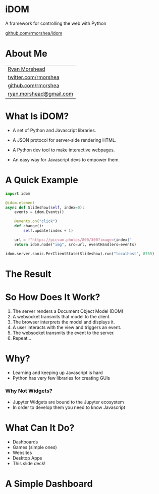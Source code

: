 <div alt="python:views/header.py"/>

# iDOM

A framework for controlling the web with Python

<div alt="python:views/logo.py"/>

<a href="https://github.com/rmorshea/idom">
  <i class="fas fa-code-branch"></i>
  github.com/rmorshea/idom
</a>


# About Me

<table>
  <tr>
    <td>
      <a href="https://rmorshea.github.io">
        <i class="fas fa-user"></i>
        Ryan Morshead
      </a>
    </td>
  </tr>
  <tr>
    <td>
      <a href="https://twitter.com/rmorshea">
        <i class="fab fa-twitter-square"></i>
        twitter.com/rmorshea
      </a>
    </td>
  </tr>
  <tr>
    <td>
      <a href="https://github.com/rmorshea">
        <i class="fab fa-github-square"></i>
        github.com/rmorshea
      </a>
    </td>
  </tr>
  <tr>
    <td>
      <a href="mailto:ryan.morshead@gmail.com">
        <i class="fas fa-envelope"></i>
        ryan.morshead@gmail.com
      </a>
    </td>
  </tr>
</table>


# What Is iDOM?

- A set of Python and Javascript libraries.

- A JSON protocol for server-side rendering HTML.

- A Python dev tool to make interactive webpages.

- An easy way for Javascript devs to empower them.


# A Quick Example

```python
import idom

@idom.element
async def Slideshow(self, index=0):
    events = idom.Events()

    @events.on("click")
    def change():
        self.update(index + 1)

    url = f"https://picsum.photos/800/300?image={index}"
    return idom.node("img", src=url, eventHandlers=events)

idom.server.sanic.PerClientState(Slideshow).run("localhost", 8765)
```


# The Result

<div alt="python:views/example.py"/>


# So How Does It Work?

1. The server renders a Document Object Model (DOM)
2. A websocket transmits that model to the client.
3. The browser interprets the model and displays it.
4. A user interacts with the view and triggers an event.
5. The websocket transmits the event to the server.
6. Repeat...


# Why?

- Learning and keeping up Javascript is hard
- Python has very few libraries for creating GUIs

### Why Not Widgets?

- Jupyter Widgets are bound to the Jupyter ecosystem
- In order to develop them you need to know Javascript


# What Can It Do?

- Dashboards
- Games (simple ones)
- Websites
- Desktop Apps
- This slide deck!


# A Simple Dashboard

<div alt="python:views/dashboard.py"/>
